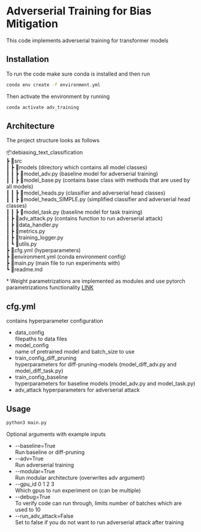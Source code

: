 # Adverserial Training for Bias Mitigation

This code implements adverserial training for transformer models

## Installation

To run the code make sure conda is installed and then run

```bash
conda env create -f environment.yml
```

Then activate the environment by running

```bash
conda activate adv_training
```

## Architecture

The project structure looks as follows

📦debiasing_text_classification \
 ┣ 📂src \
 ┃ ┣ 📂models (directory which contains all model classes)\
 ┃ ┃ ┣ 📜model_adv.py (baseline model for adverserial training) \
 ┃ ┃ ┣ 📜model_base.py (contains base class with methods that are used by all models) \
 ┃ ┃ ┣ 📜model_heads.py (classifier and adverserial head classes) \
 ┃ ┃ ┣ 📜model_heads_SIMPLE.py (simplified classifier and adverserial head classes) \
 ┃ ┃ ┣ 📜model_task.py (baseline model for task training) \
 ┃ ┣ 📜adv_attack.py (contains function to run adverserial attack) \
 ┃ ┣ 📜data_handler.py \
 ┃ ┣ 📜metrics.py \
 ┃ ┣ 📜training_logger.py \
 ┃ ┗ 📜utils.py \
 ┣ 📜cfg.yml (hyperparameters)\
 ┣ 📜environment.yml (conda environment config)\
 ┣ 📜main.py (main file to run experiments with)\
 ┗ 📜readme.md

\* Weight parametrizations are implemented as modules and use pytorch parametrizations functionality [LINK](https://pytorch.org/tutorials/intermediate/parametrizations.html)

## cfg.yml

contains hyperparameter configuration

* data_config \
filepaths to data files
* model_config \
name of pretrained model and batch_size to use
* train_config_diff_pruning \
hyperparameters for diff-pruning-models (model_diff_adv.py and model_diff_task.py)
* train_config_baseline \
hyperparameters for baseline models (model_adv.py and model_task.py)
* adv_attack
hyperparameters for adverserial attack

## Usage

```bash
python3 main.py
```

Optional arguments with example inputs

* --baseline=True \
Run baseline or diff-pruning
* --adv=True \
Run adverserial training
* --modular=True \
Run modular architecture (overwrites adv argument)
* --gpu_id 0 1 2 3 \
Which gpus to run experiment on (can be multiple)
* --debug=True \
To verify code can run through, limits number of batches which are used to 10
* --run_adv_attack=False \
Set to false if you do not want to run adverserial attack after training